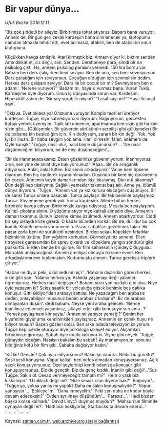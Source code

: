 # Bir vapur dünya...

*Ufuk Bozkır 2010.12.11*

<td class="columnist-detail">
<p>'Biz çok şiddetli bir aileyiz. Birbirimize tokat atıyoruz. Babam bana vuruyor. Annem de. Bir gün geri zekâlı kardeşim bana sinirlenecek ya, laptopumu camdan atmakla tehdit etti, evet acımasız, atabilir, ben de atabilirim onun laptopunu.</p>
<p><p>Küçükken kavga etmiştik. Atari kırmıştık biz. Annem diyor ki, bıktım senden. Ama dikkat et, siz değil, sen. Senden. Dershaneye para, şimdi bir de psikolog çıktı. Ha, annem psikolog parasını vermedi. 150 lira borcu var. Babam ben ders çalışırken beni seviyor. Ben de ona, sen beni sevmiyorsun. Ders çalıştığım için seviyorsun. Çocuğun olduğum için sevmelisin dedim. Herkes ders çalışanı seviyor. Ders ile bir çocuk bir mi? Sevmiyorum ben o adamı.' 'Nerene vuruyor?' 'Babam mı, hayır o vurmaz bana. Vuran Tukiş. Kardeşime öyle diyorum. Onun iç dünyasında sorun var. Kardeşim. Hiperaktif zaten de. 'Bir şey sorabilir miyim?' '1 asal sayı mı?' 'Hayır iki asal sayı'.
<p>'Oklava. Evet oklava ya! Omzuma vuruyor. Komplo teorileri üretiyor kardeşim. Tuğçe, niye sabrediyorsun diyorum. Bağırıyorum, gerçekten kafayı yemek üzereyim. Tipik lafı annemin, apartmanda kim sizin gibi ha kim sizin gibi... (Gülüşmeler. Bir güvercin sürüsünün serpilişi gibi gülüşmeler) Bir de babama kin beslediğim için. Kin dediysem, zararlı bir kin değil. Yok. Yok. İyi bir insan. Bir baba sevgim yok ama. Hani ölmesini falan, istemem de. Öyle karışık'. 'Tuğçe, nasıl olur, nasıl böyle düşünürsün?'... 'Ne nasıl düşüneceğimi biliyorum, ne de neyi düşüneceğimi'...
<p> 'Bir de inanmayacaksınız. Zaten gözlerinize güvenmiyorum. İnanmıyoruz ama, sen yine de anlat diye bakıyorsunuz.' 'Aaaa.. Bir de alınganlık ediyorsun. Anlat, anlat lütfen. Biz senin arkadaşınız!' 'Anne beni öpsene diyorum. Ben hiç öpülerek uyandırılmadım. Düşünün bir kere hiç öpülmemiş bir çocuk. Annemin beyin damarlarından ikisi tıkalıymış. Dün mü tıkanmış? Dün değil hep tıkalıymış. Sağlıklı yemekler takıntısı başladı. Anne ya, ölümlü dünya diyorum. 'Tuğçe'. 'Annem var ya kız kurusu olacağımı düşünüyor. Bir de sanki Tunca onlara bakacak. Tunca paylaşır. Bir tek benimle paylaşmaz Tunca. Söylememe gerek yok Tunca kardeşim. Ailede bütün herkes birbiriyle kavga ediyor. Birbirimizle kavga ediyoruz. Mesela ben paylaşırım. Kaliteli çikolata alırım. O yüzüme atıyor niye kaliteli almadın diye. Annemin damarı tıkanmış. Bunun üzerine kimse üzülmedi. Annem abartıyordur. Ciddi bir şey olsaydı krize girerdi. O kadar ölümden korkar. Bir de, dur dur bu çok komik. Köpek merakı var annemin. Pazar sabahları gezdirmek falan. Bir pazar zorla beni de sürükledi peşinden. Birden sokak köpekleri fırladılar bizimkinin üstüne. Ben yığıldım korkudan. Görmeliydiniz annemi. Elleri titreyerek çantasından bir sprey çıkardı ve köpeklere yangın söndürür gibi püskürttü. Birden bende bir gülme. Bir film sahnesinin içindeyiz duygusu. Matraklık anlayacağınız. Annem ameliyat olmuştu iki sene evvel. Ben arkadaşlarımı eve toplamıştım. Kudurmuştu annem. Tunca gereksiz triplere giriyor.'
<p>'Baban ne diyor peki, üzülmedi mi hiç?'...'Babamı dışarıdan gören herkes, sizin gibi yani. Yalancı herkes ya. Aslında yaşamayı değil yalanları öğreniyoruz. Herkes nasıl değişiyor? Babam sizin yanınızdaki gibi olsa. Niye öyle yapayım ki? Sekiz saatlik bir yolculuğa gitsek benimle beş dakika konuşur. Gitti Gidiyor'dan arabayı sattılar. Ne yapacağım ben arabasız dedim, anlayabiliyor musunuz benim arabasız kalışımı? 'Bir de arabası olmayanları düşün'. dedi babam. Neyse yeni araba gelecek. 'Bence inanılmaz eğlenceli yaşantınız, şikâyet eder gibi konuşuyorsun ama...?' 'Yemek paylaşmam kimseyle.' 'Annen mi yapıyor yemeği?' Benim her kıyafetimi giyer ama kendininkileri paylaşmaz. Annemin en komik huyu ne biliyor musun? Bazen gözleri dolar. Ben arka odada televizyon izliyorum. Tuğçe hep içerde oturuyor diye psikoloğa şikâyet ediyor. Akşamları birbirimize girmişiz. Sabah öyle mutlu kalkıyor ki. Vişne gibi neşeli. 'Tuğçe, günaydın çiçeğim. Nasılsın bakalım bu sabah? Ay inanamıyorum, sonunu bildiğiniz kötü bir film gibi. Sabaha değişiyor kadın.'
<p>'Kızlar! Gençler! Çok ayıp ediyorsunuz! Bakın şu vapura. Nedir bu gürültü? Sesli sesli konuşma. Vapur kalkalı beri nefes almadan konuşuyorsunuz. Açık saçık konuşuyorsunuz. Özel şeylerinizi kendi odanızda konuşur gibi konuşuyorsunuz. Biz de gençtik. Biz de genç kızdık. İnanılır gibi değil'...'Sus Tuğçe. Sakin ol. Cevap vermeyeceğiz tamam mı?' 'Hem o yaşlı bizi kıskanıyor.' 'Uzaklaştı değil mi?' 'Bize sessiz olun diyene bak?' 'Bağırıyor'... 'Tuğçe ya, yoksa yanlış mı yaptık? Daha mı sakin konuşmalıydık?' 'Vapur yanaşıyor'... 'Bekleyelim.' 'Daha inmeyelim.' 'Peki sen daha ne kadar böyle devam edeceksin?' 'Evden ayrılmayı düşündüm'... 'Parasız...'. 'Hadi bizden başka kimse kalmadı.' 'David Linyc'i duymuş muydun?' 'Mahsun'un filminde oynayan değil mi?'. 'Hadi bizi bekliyorlar, Starbucks'ta devam ederiz...' ......... '..........'</p>
<a href="http://web.archive.org/web/20101211225342/mailto: u.bozkir@zaman.com.tr">
</a></p></p></p></p></p></td>

Kaynak: [zaman.com.tr](http://zaman.com.tr/yazar.do?yazino=1063408), [web.archive.org (arşiv bağlantısı)](http://web.archive.org/web/20101211225342/http://zaman.com.tr:80/yazar.do?yazino=1063408)
